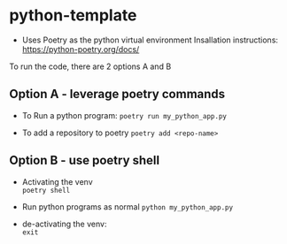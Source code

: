 python-template
===============

* Uses Poetry as the python virtual environment
Insallation instructions: https://python-poetry.org/docs/


To run the code, there are 2 options A and B

Option A - leverage poetry commands
------------
* To Run a python program:
  `poetry run my_python_app.py`
  
* To add a repository to poetry
  `poetry add <repo-name>`


Option B - use poetry shell
------------
* Activating the venv  
  `poetry shell`
  
* Run python programs as normal
  `python my_python_app.py`
  
* de-activating the venv:  
  `exit`  
    
